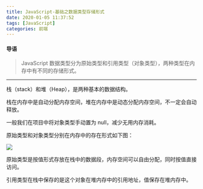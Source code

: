 ```yaml
---
title: JavaScript-基础之数据类型存储形式
date: 2020-01-05 11:37:52
tags: [JavaScript]
categories: 前端
---
```


#### 导语
> JavaScript 数据类型分为原始类型和引用类型（对象类型），两种类型在内存中有不同的存储形式。

<!--more-->               
***

栈（stack）和堆（Heap），是两种基本的数据结构。

栈在内存中是自动分配内存空间，堆在内存中是动态分配内存空间，不一定会自动释放。

一般我们在项目中将对象类型手动置为 null，减少无用内存消耗。

原始类型和对象类型分别在内存中的存在形式如下图：

![](https://ss.csdn.net/p?https://mmbiz.qpic.cn/mmbiz_png/aVp1YC8UV0fXooDPZouVS6juuGEP1GxibzBmJd1UmVEjEbyNxr7MlAk5jIQkmEjEMDclZgPogN8n940Lb3jwZfA/640?wx_fmt=png)

原始类型是按值形式存放在栈中的数据段，内存空间可以自由分配，同时按值直接访问。

引用类型在栈中保存的是这个对象在堆内存中的引用地址，值保存在堆内存中。
